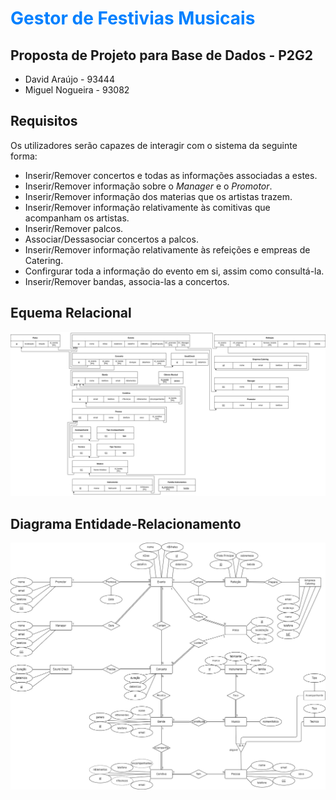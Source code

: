 # <t style="color:#0080ff">Gestor de Festivias Musicais</t>

## Proposta de Projeto para Base de Dados - **P2G2**

- David Araújo - 93444
- Miguel Nogueira - 93082

## Requisitos

Os utilizadores serão capazes de interagir com o sistema da seguinte forma:

- Inserir/Remover concertos e todas as informações associadas a estes.
- Inserir/Remover informação sobre o *Manager* e o *Promotor*.
- Inserir/Remover informação dos materias que os artistas trazem.
- Inserir/Remover informação relativamente às comitivas que acompanham os artistas.
- Inserir/Remover palcos.
- Associar/Dessasociar concertos a palcos.
- Inserir/Remover informação relativamente às refeições e empreas de Catering.
- Confirgurar toda a informação do evento em si, assim como consultá-la.
- Inserir/Remover bandas, associa-las a concertos.

<div style="page-break-after: always;"></div>

## Equema Relacional

![Relacional](Relacional.png)

<div style="page-break-after: always;"></div>

## Diagrama Entidade-Relacionamento

![DER](DER.png)
